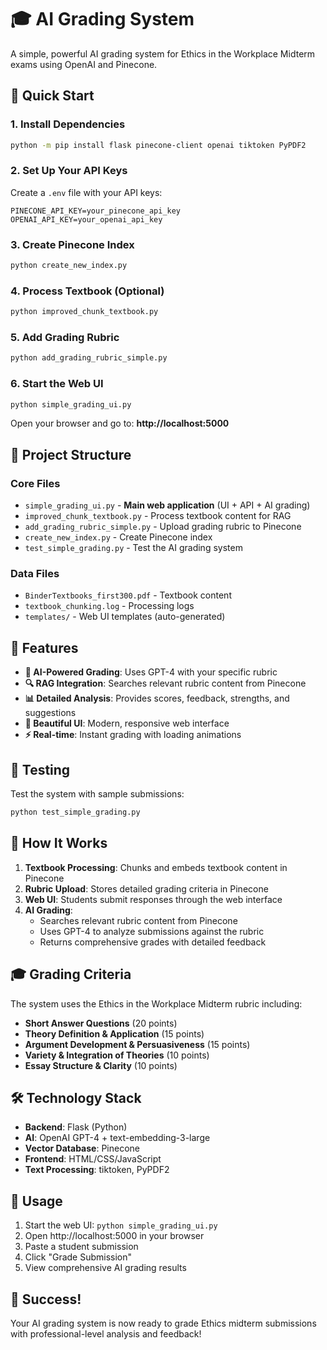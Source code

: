# 🎓 AI Grading System

A simple, powerful AI grading system for Ethics in the Workplace Midterm exams using OpenAI and Pinecone.

## 🚀 Quick Start

### 1. Install Dependencies
```bash
python -m pip install flask pinecone-client openai tiktoken PyPDF2
```

### 2. Set Up Your API Keys
Create a `.env` file with your API keys:
```
PINECONE_API_KEY=your_pinecone_api_key
OPENAI_API_KEY=your_openai_api_key
```

### 3. Create Pinecone Index
```bash
python create_new_index.py
```

### 4. Process Textbook (Optional)
```bash
python improved_chunk_textbook.py
```

### 5. Add Grading Rubric
```bash
python add_grading_rubric_simple.py
```

### 6. Start the Web UI
```bash
python simple_grading_ui.py
```

Open your browser and go to: **http://localhost:5000**

## 📁 Project Structure

### Core Files
- `simple_grading_ui.py` - **Main web application** (UI + API + AI grading)
- `improved_chunk_textbook.py` - Process textbook content for RAG
- `add_grading_rubric_simple.py` - Upload grading rubric to Pinecone
- `create_new_index.py` - Create Pinecone index
- `test_simple_grading.py` - Test the AI grading system

### Data Files
- `BinderTextbooks_first300.pdf` - Textbook content
- `textbook_chunking.log` - Processing logs
- `templates/` - Web UI templates (auto-generated)

## 🎯 Features

- **🤖 AI-Powered Grading**: Uses GPT-4 with your specific rubric
- **🔍 RAG Integration**: Searches relevant rubric content from Pinecone
- **📊 Detailed Analysis**: Provides scores, feedback, strengths, and suggestions
- **🎨 Beautiful UI**: Modern, responsive web interface
- **⚡ Real-time**: Instant grading with loading animations

## 🧪 Testing

Test the system with sample submissions:
```bash
python test_simple_grading.py
```

## 🔧 How It Works

1. **Textbook Processing**: Chunks and embeds textbook content in Pinecone
2. **Rubric Upload**: Stores detailed grading criteria in Pinecone
3. **Web UI**: Students submit responses through the web interface
4. **AI Grading**: 
   - Searches relevant rubric content from Pinecone
   - Uses GPT-4 to analyze submissions against the rubric
   - Returns comprehensive grades with detailed feedback

## 🎓 Grading Criteria

The system uses the Ethics in the Workplace Midterm rubric including:
- **Short Answer Questions** (20 points)
- **Theory Definition & Application** (15 points)
- **Argument Development & Persuasiveness** (15 points)
- **Variety & Integration of Theories** (10 points)
- **Essay Structure & Clarity** (10 points)

## 🛠️ Technology Stack

- **Backend**: Flask (Python)
- **AI**: OpenAI GPT-4 + text-embedding-3-large
- **Vector Database**: Pinecone
- **Frontend**: HTML/CSS/JavaScript
- **Text Processing**: tiktoken, PyPDF2

## 📝 Usage

1. Start the web UI: `python simple_grading_ui.py`
2. Open http://localhost:5000 in your browser
3. Paste a student submission
4. Click "Grade Submission"
5. View comprehensive AI grading results

## 🎉 Success!

Your AI grading system is now ready to grade Ethics midterm submissions with professional-level analysis and feedback! 